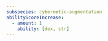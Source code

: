 ```yaml
---
subspecies: cybernetic-augmentation
abilityScoreIncrease:
  - amount: 1
    ability: [dex, str]
---
```

